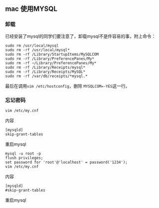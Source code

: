 ## mac 使用MYSQL ##

### 卸载 ###

已经安装了mysql的同学们要注意了，卸载mysql不是件容易的事，附上命令：

	sudo rm /usr/local/mysql
	sudo rm -rf /usr/local/mysql*
	sudo rm -rf /Library/StartupItems/MySQLCOM
	sudo rm -rf /Library/PreferencePanes/My*
	sudo rm -rf ~/Library/PreferencePanes/My*
	sudo rm -rf /Library/Receipts/mysql*
	sudo rm -rf /Library/Receipts/MySQL*
	sudo rm -rf /var/db/receipts/*mysql.*
	
最后在调用```vim /etc/hostconfig```，删除 ```MYSQLCOM=-YES```这一行。

### 忘记密码 ###

	vim /etc/my.cnf
	
内容

	[mysqld]
	skip-grant-tables
	
重启mysql
	
	mysql -u root -p
	flush privileges;
	set password for 'root'@'localhost' = password('1234');
	vim /etc/my.cnf
	
内容

	[mysqld]
	#skip-grant-tables
	
重启mysql
	